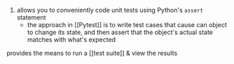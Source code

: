 1. allows you to conveniently code unit tests using Python's `assert` statement
	- the approach in [[Pytest]] is to write test cases that cause can object to change its state, and then assert that the object's actual state matches with what's expected

provides the means to run a [[test suite]] & view the results